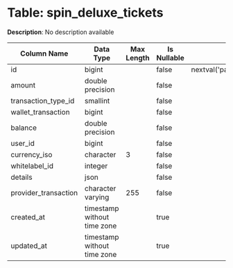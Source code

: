 # Table: spin_deluxe_tickets

**Description**: No description available

| Column Name | Data Type | Max Length | Is Nullable | Default | Primary Key | Foreign Key |
|-------------|-----------|------------|-------------|---------|-------------|-------------|
| id | bigint |  | false | nextval('pam.spin_deluxe_tickets_id_seq'::regclass) | spin_deluxe_tickets | spin_deluxe_tickets |
| amount | double precision |  | false |  |  |  |
| transaction_type_id | smallint |  | false |  | spin_deluxe_tickets | transaction_types |
| wallet_transaction | bigint |  | false |  |  |  |
| balance | double precision |  | false |  |  |  |
| user_id | bigint |  | false |  | spin_deluxe_tickets | users |
| currency_iso | character | 3 | false |  | spin_deluxe_tickets | currencies |
| whitelabel_id | integer |  | false |  | spin_deluxe_tickets | whitelabels |
| details | json |  | false |  |  |  |
| provider_transaction | character varying | 255 | false |  |  |  |
| created_at | timestamp without time zone |  | true |  |  |  |
| updated_at | timestamp without time zone |  | true |  |  |  |
